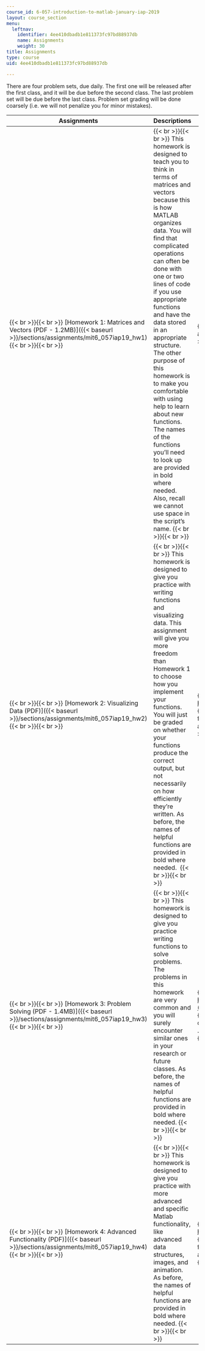 ```yaml
---
course_id: 6-057-introduction-to-matlab-january-iap-2019
layout: course_section
menu:
  leftnav:
    identifier: 4ee410dbadb1e811373fc97bd88937db
    name: Assignments
    weight: 30
title: Assignments
type: course
uid: 4ee410dbadb1e811373fc97bd88937db

---
```


There are four problem sets, due daily. The first one will be released after the first class, and it will be due before the second class. The last problem set will be due before the last class. Problem set grading will be done coarsely (i.e. we will not penalize you for minor mistakes).

| Assignments | Descriptions | Additional Files |
| --- | --- | --- |
|  {{< br >}}{{< br >}} [Homework 1: Matrices and Vectors (PDF - 1.2MB)]({{< baseurl >}}/sections/assignments/mit6_057iap19_hw1) {{< br >}}{{< br >}}  |  {{< br >}}{{< br >}} This homework is designed to teach you to think in terms of matrices and vectors because this is how MATLAB organizes data. You will find that complicated operations can often be done with one or two lines of code if you use appropriate functions and have the data stored in an appropriate structure. The other purpose of this homework is to make you comfortable with using help to learn about new functions. The names of the functions you’ll need to look up are provided in bold where needed. Also, recall we cannot use space in the script’s name. {{< br >}}{{< br >}}  |  {{< br >}}{{< br >}}  No additional files. {{< br >}}{{< br >}}  |
|  {{< br >}}{{< br >}} [Homework 2: Visualizing Data (PDF)]({{< baseurl >}}/sections/assignments/mit6_057iap19_hw2) {{< br >}}{{< br >}}  |  {{< br >}}{{< br >}} This homework is designed to give you practice with writing functions and visualizing data. This assignment will give you more freedom than Homework 1 to choose how you implement your functions. You will just be graded on whether your functions produce the correct output, but not necessarily on how efficiently they’re written. As before, the names of helpful functions are provided in bold where needed.  {{< br >}}{{< br >}}  |  {{< br >}}{{< br >}} [Homework 2 Code (ZIP)](/coursemedia/6-057-introduction-to-matlab-january-iap-2019/99d9344b8adfc20fcc88caa3c9dae6d9_MIT6_057IAP19_hw2.zip) {{< br >}}{{< br >}} This file contains: 1 .pdf file and 4 .mat files. {{< br >}}{{< br >}}  |
|  {{< br >}}{{< br >}} [Homework 3: Problem Solving (PDF - 1.4MB)]({{< baseurl >}}/sections/assignments/mit6_057iap19_hw3) {{< br >}}{{< br >}}  |  {{< br >}}{{< br >}} This homework is designed to give you practice writing functions to solve problems. The problems in this homework are very common and you will surely encounter similar ones in your research or future classes. As before, the names of helpful functions are provided in bold where needed. {{< br >}}{{< br >}}  |  {{< br >}}{{< br >}} [Homework 3 Code (ZIP - 1.4MB)](/coursemedia/6-057-introduction-to-matlab-january-iap-2019/654efc8e405fe73a9663227224e62fa3_MIT6_057IAP19_hw3.zip) {{< br >}}{{< br >}} This file contains: 1 .pdf file, 3 .mat files, and 6 .m files. {{< br >}}{{< br >}}  |
|  {{< br >}}{{< br >}} [Homework 4: Advanced Functionality (PDF)]({{< baseurl >}}/sections/assignments/mit6_057iap19_hw4) {{< br >}}{{< br >}}  |  {{< br >}}{{< br >}} This homework is designed to give you practice with more advanced and specific Matlab functionality, like advanced data structures, images, and animation. As before, the names of helpful functions are provided in bold where needed. {{< br >}}{{< br >}}  |  {{< br >}}{{< br >}} [Homework 4 Code (ZIP)](/coursemedia/6-057-introduction-to-matlab-january-iap-2019/f1c4ffbc7d3523a4413ba0cbbabc11f8_MIT6_057IAP19_hw4.zip) {{< br >}}{{< br >}} This file contains: 1 .pdf file and 1 .m file. {{< br >}}{{< br >}}